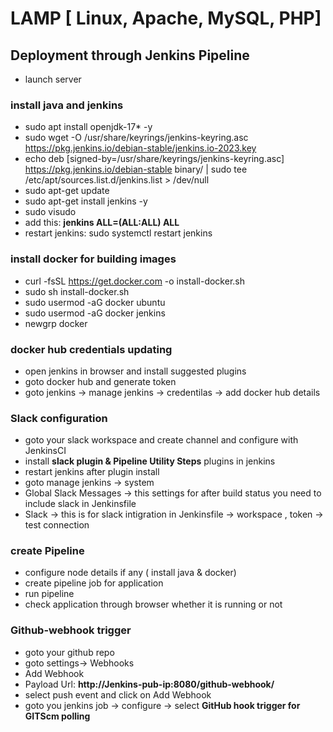 # LAMP [ Linux, Apache, MySQL, PHP]

## Deployment through Jenkins Pipeline
- launch server
### install java and jenkins
- sudo apt install openjdk-17* -y
- sudo wget -O /usr/share/keyrings/jenkins-keyring.asc \
  https://pkg.jenkins.io/debian-stable/jenkins.io-2023.key
- echo deb [signed-by=/usr/share/keyrings/jenkins-keyring.asc] \
  https://pkg.jenkins.io/debian-stable binary/ | sudo tee \
  /etc/apt/sources.list.d/jenkins.list > /dev/null
- sudo apt-get update
- sudo apt-get install jenkins -y
- sudo visudo
- add this: **jenkins ALL=(ALL:ALL) ALL**
- restart jenkins: sudo systemctl restart jenkins
### install docker for building images
- curl -fsSL https://get.docker.com -o install-docker.sh
- sudo sh install-docker.sh
- sudo usermod -aG docker ubuntu
- sudo usermod -aG docker jenkins
- newgrp docker
### docker hub credentials updating
- open jenkins in browser and install suggested plugins
- goto docker hub and generate token
- goto jenkins -> manage jenkins -> credentilas -> add docker hub details
### Slack configuration
- goto your slack workspace and create channel and configure with JenkinsCI
- install **slack plugin & Pipeline Utility Steps** plugins in jenkins
- restart jenkins after plugin install
- goto manage jenkins -> system 
- Global Slack Messages -> this settings for after build status you need to include slack in Jenkinsfile
- Slack -> this is for slack intigration in Jenkinsfile -> workspace , token -> test connection
### create Pipeline 
- configure node details if any ( install java & docker)
- create pipeline job for application
- run pipeline
- check application through browser whether it is running or not
### Github-webhook trigger
- goto your github repo
- goto settings-> Webhooks
- Add Webhook
- Payload Url: **http://Jenkins-pub-ip:8080/github-webhook/**
- select push event and click on Add Webhook
- goto you jenkins job -> configure -> select **GitHub hook trigger for GITScm polling**
